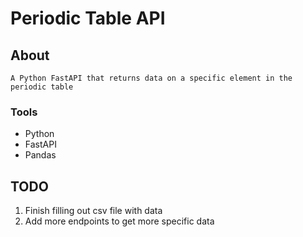 # Periodic Table API

## About

    A Python FastAPI that returns data on a specific element in the periodic table

### Tools

* Python
* FastAPI
* Pandas

## TODO

1. Finish filling out csv file with data
2. Add more endpoints to get more specific data